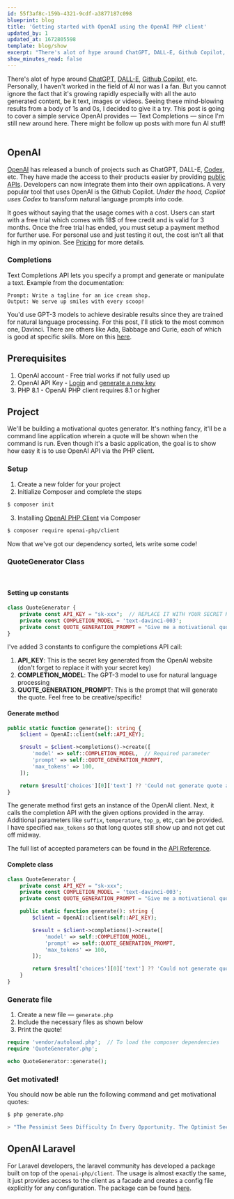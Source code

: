 ```yaml
---
id: 55f3af8c-159b-4321-9cdf-a3877187c098
blueprint: blog
title: 'Getting started with OpenAI using the OpenAI PHP client'
updated_by: 1
updated_at: 1672805598
template: blog/show
excerpt: "There's alot of hype around ChatGPT, DALL-E, Github Copilot, etc. You cannot ignore the fact that it's growing rapidly especially with all the auto generated content"
show_minutes_read: false
---
```

There's alot of hype around [ChatGPT](https://openai.com/blog/chatgpt/), [DALL-E](https://openai.com/dall-e-2/), [Github Copilot](https://github.com/features/copilot), etc. Personally, I haven't worked in the field of AI nor was I a fan. But you cannot ignore the fact that it's growing rapidly especially with all the auto generated content, be it text, images or videos. Seeing these mind-blowing results from a body of 1s and 0s, I decided to give it a try. This post is going to cover a simple service OpenAI provides — Text Completions — since I'm still new around here. There might be follow up posts with more fun AI stuff!
&nbsp;

## OpenAI
[OpenAI](https://openai.com/) has released a bunch of projects such as ChatGPT, DALL-E, [Codex](https://openai.com/blog/openai-codex/), etc. They have made the access to their products easier by providing [public APIs](https://openai.com/api/). Developers can now integrate them into their own applications. A very popular tool that uses OpenAI is the Github Copilot. _Under the hood, Copilot uses Codex_ to transform natural language prompts into code.

It goes without saying that the usage comes with a cost. Users can start with a free trial which comes with 18$ of free credit and is valid for 3 months. Once the free trial has ended, you must setup a payment method for further use. For personal use and just testing it out, the cost isn't all that high in my opinion. See [Pricing](https://openai.com/api/pricing/) for more details.
&nbsp;

### Completions
Text Completions API lets you specify a prompt and generate or manipulate a text. Example from the documentation:
```text
Prompt: Write a tagline for an ice cream shop.
Output: We serve up smiles with every scoop!
```
You'd use GPT-3 models to achieve desirable results since they are trained for natural language processing. For this post, I'll stick to the most common one, Davinci. There are others like Ada, Babbage and Curie, each of which is good at specific skills. More on this [here](https://beta.openai.com/docs/models/overview).
&nbsp;

## Prerequisites
1. OpenAI account - Free trial works if not fully used up
2. OpenAI API Key - [Login](https://openai.com/api/login) and [generate a new key](https://beta.openai.com/account/api-keys)
3. PHP 8.1 - OpenAI PHP client requires 8.1 or higher
&nbsp;

## Project
We'll be building a motivational quotes generator. It's nothing fancy, it'll be a command line application wherein a quote will be shown when the command is run. Even though it's a basic application, the goal is to show how easy it is to use OpenAI API via the PHP client.
&nbsp;

### Setup
1. Create a new folder for your project
2. Initialize Composer and complete the steps
```bash
$ composer init
```
3. Installing [OpenAI PHP Client](https://github.com/openai-php/client) via Composer
```bash
$ composer require openai-php/client
```
Now that we've got our dependency sorted, lets write some code!
&nbsp;

### QuoteGenerator Class
&nbsp;
#### Setting up constants
```php
class QuoteGenerator {
    private const API_KEY = "sk-xxx";  // REPLACE IT WITH YOUR SECRET KEY
    private const COMPLETION_MODEL = 'text-davinci-003';
    private const QUOTE_GENERATION_PROMPT = "Give me a motivational quote";
}
```
I've added 3 constants to configure the completions API call:
1. **API_KEY**: This is the secret key generated from the OpenAI website (don't forget to replace it with your secret key)
2. **COMPLETION_MODEL**: The GPT-3 model to use for natural language processing
3. **QUOTE_GENERATION_PROMPT**: This is the prompt that will generate the quote. Feel free to be creative/specific!
&nbsp;

#### Generate method
```php
public static function generate(): string {
    $client = OpenAI::client(self::API_KEY);

    $result = $client->completions()->create([
        'model' => self::COMPLETION_MODEL,  // Required parameter
        'prompt' => self::QUOTE_GENERATION_PROMPT,
        'max_tokens' => 100,
    ]);

    return $result['choices'][0]['text'] ?? 'Could not generate quote at the moment';
}
```
The generate method first gets an instance of the OpenAI client. Next, it calls the completion API with the given options provided in the array. Additional parameters like `suffix`, `temperature`, `top_p`, etc, can be provided. I have specified `max_tokens` so that long quotes still show up and not get cut off midway. 

The full list of accepted parameters can be found in the [API Reference](https://beta.openai.com/docs/api-reference/completions/create).
&nbsp;

#### Complete class
```php
class QuoteGenerator {
    private const API_KEY = "sk-xxx";
    private const COMPLETION_MODEL = 'text-davinci-003';
    private const QUOTE_GENERATION_PROMPT = "Give me a motivational quote";

    public static function generate(): string {
        $client = OpenAI::client(self::API_KEY);

        $result = $client->completions()->create([
            'model' => self::COMPLETION_MODEL,
            'prompt' => self::QUOTE_GENERATION_PROMPT,
            'max_tokens' => 100,
        ]);

        return $result['choices'][0]['text'] ?? 'Could not generate quote at the moment';
    }
}
```

### Generate file
1. Create a new file — `generate.php`
2. Include the necessary files as shown below
3. Print the quote!

```php
require 'vendor/autoload.php';  // To load the composer dependencies
require 'QuoteGenerator.php';

echo QuoteGenerator::generate();
```

### Get motivated!
You should now be able run the following command and get motivational quotes:

```bash
$ php generate.php

> "The Pessimist Sees Difficulty In Every Opportunity. The Optimist Sees Opportunity In Every Difficulty." - Winston Churchill
```

## OpenAI Laravel
For Laravel developers, the laravel community has developed a package built on top of the `openai-php/client`. The usage is almost exactly the same, it just provides access to the client as a facade and creates a config file explicitly for any configuration. The package can be found [here](https://github.com/openai-php/laravel).
&nbsp;